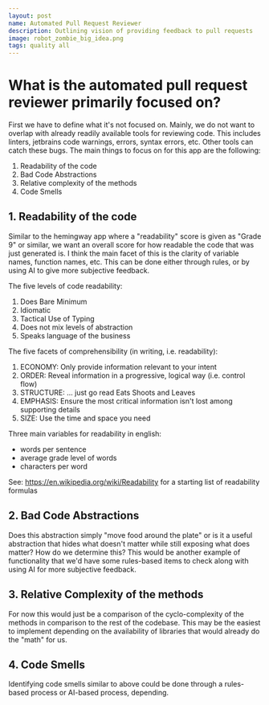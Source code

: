 ```yaml
---
layout: post
name: Automated Pull Request Reviewer
description: Outlining vision of providing feedback to pull requests  
image: robot_zombie_big_idea.png
tags: quality all
---
```


# What is the automated pull request reviewer primarily focused on?

First we have to define what it's not focused on. Mainly, we do not want to overlap with already readily available
tools for reviewing code. This includes linters, jetbrains code warnings, errors, syntax errors, etc. Other tools can
catch these bugs. The main things to focus on for this app are the following:

1. Readability of the code
2. Bad Code Abstractions
3. Relative complexity of the methods
4. Code Smells

## 1. Readability of the code

Similar to the hemingway app where a "readability" score is given as "Grade 9" or similar, we want an overall score for
how readable the code that was just generated is. I think the main facet of this is the clarity of variable names, function names,
etc. This can be done either through rules, or by using AI to give more subjective feedback.

The five levels of code readability:
1. Does Bare Minimum
2. Idiomatic
3. Tactical Use of Typing
4. Does not mix levels of abstraction
5. Speaks language of the business

The five facets of comprehensibility (in writing, i.e. readability):

1. ECONOMY: Only provide information relevant to your intent
2. ORDER: Reveal information in a progressive, logical way (i.e. control flow)
3. STRUCTURE: ... just go read Eats Shoots and Leaves
4. EMPHASIS: Ensure the most critical information isn't lost among supporting details
5. SIZE: Use the time and space you need

Three main variables for readability in english:
* words per sentence
* average grade level of words
* characters per word

See: https://en.wikipedia.org/wiki/Readability for a starting list of readability formulas

## 2. Bad Code Abstractions

Does this abstraction simply "move food around the plate" or is it a useful abstraction that hides what doesn't matter
while still exposing what does matter? How do we determine this? This would be another example of functionality that we'd
have some rules-based items to check along with using AI for more subjective feedback.

## 3. Relative Complexity of the methods

For now this would just be a comparison of the cyclo-complexity of the methods in comparison to the rest of the codebase.
This may be the easiest to implement depending on the availability of libraries that would already do the "math" for us.

## 4. Code Smells

Identifying code smells similar to above could be done through a rules-based process or AI-based process, depending.
